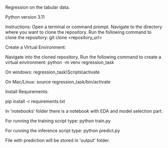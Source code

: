 Regression on the tabular data.

Python version 3.11

Instructions:
Open a terminal or command prompt.
Navigate to the directory where you want to clone the repository.
Run the following command to clone the repository:
git clone <repository_url>

Create a Virtual Environment:

Navigate into the cloned repository.
Run the following command to create a virtual environment:
python -m venv regression_task

On windows:
regression_task\Scripts\activate

On Mac/Linux:
source regression_task/bin/activate

Install Requirements:

pip install -r requirements.txt

In 'notebooks' folder there is a notebook with EDA and model selection part.

For running the training script type:
python train.py

For running the inference script type:
python predict.py

File with prediction will be stored in 'output' folder.